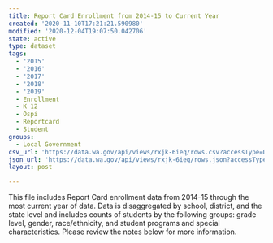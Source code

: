 ```yaml
---
title: Report Card Enrollment from 2014-15 to Current Year
created: '2020-11-10T17:21:21.590980'
modified: '2020-12-04T19:07:50.042706'
state: active
type: dataset
tags:
  - '2015'
  - '2016'
  - '2017'
  - '2018'
  - '2019'
  - Enrollment
  - K 12
  - Ospi
  - Reportcard
  - Student
groups:
  - Local Government
csv_url: 'https://data.wa.gov/api/views/rxjk-6ieq/rows.csv?accessType=DOWNLOAD'
json_url: 'https://data.wa.gov/api/views/rxjk-6ieq/rows.json?accessType=DOWNLOAD'
layout: post

---
```

This file includes Report Card enrollment data from 2014-15 through the most current year of data. Data is disaggregated by school, district, and the state level and includes counts of students by the following groups: grade level, gender, race/ethnicity, and student programs and special characteristics. Please review the notes below for more information.
